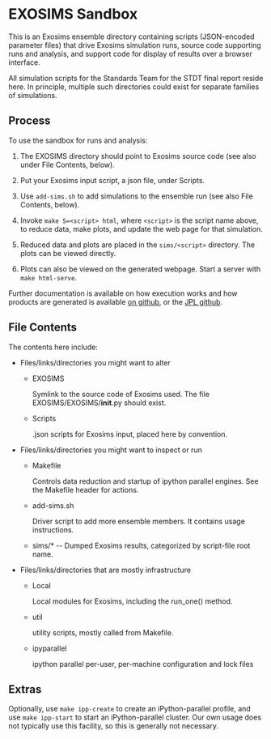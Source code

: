 # EXOSIMS Sandbox

This is an Exosims ensemble directory containing scripts (JSON-encoded
parameter files) that drive Exosims
simulation runs, source code supporting runs and analysis, and support code
for display of results over a browser interface.

All simulation scripts for the Standards Team for the STDT final report
reside here.
In principle, multiple such directories could exist for separate families of simulations.

## Process

To use the sandbox for runs and analysis:

1. The EXOSIMS directory should point to Exosims source code (see also
under File Contents, below).

2. Put your Exosims input script, a json file, under Scripts.

3. Use `add-sims.sh` to add simulations to the ensemble run (see also File Contents, below).

4. Invoke `make S=<script> html`, where `<script>`
is the script name above, to reduce data, make plots, and update the web
page for that simulation.

5.  Reduced data and plots are placed in the `sims/<script>` directory.  The plots can be
viewed directly.

6. Plots can also be viewed on the generated webpage.  Start a server with `make html-serve`.

Further documentation is available on how execution works and how 
products are generated is available [on github](https://turmon.github.io/Exosims-Sandbox/),
or the [JPL github](https://github.jpl.nasa.gov/pages/turmon/EXOSIMS-sandbox/).

## File Contents

The contents here include:

* Files/links/directories you might want to alter
  + EXOSIMS     

    Symlink to the source code of Exosims used.  The file EXOSIMS/EXOSIMS/__init__.py should exist.

  + Scripts     

    .json scripts for Exosims input, placed here by convention.

* Files/links/directories you might want to inspect or run
  + Makefile    

    Controls data reduction and startup of ipython parallel engines.  See the Makefile header for actions.

  + add-sims.sh 

    Driver script to add more ensemble members.  It contains usage instructions.

  + sims/*      -- Dumped Exosims results, categorized by script-file root name.

* Files/links/directories that are mostly infrastructure
  + Local       

    Local modules for Exosims, including the run_one() method.

  + util       

    utility scripts, mostly called from Makefile.

  + ipyparallel 

    ipython parallel per-user, per-machine configuration and lock files

## Extras

Optionally, use `make ipp-create` to create an iPython-parallel profile, 
and use `make ipp-start` to start an iPython-parallel cluster. 
Our own usage does not typically use this facility, so this is generally
not necessary.
 
